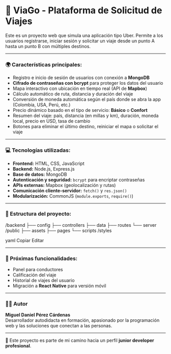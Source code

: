 # 🚗 ViaGo - Plataforma de Solicitud de Viajes

Este es un proyecto web que simula una aplicación tipo Uber. Permite a los usuarios registrarse, iniciar sesión y solicitar un viaje desde un punto A hasta un punto B con múltiples destinos.

---

### 🌍 Características principales:

- Registro e inicio de sesión de usuarios con conexión a **MongoDB**
- **Cifrado de contraseñas con bcrypt** para proteger los datos del usuario
- Mapa interactivo con ubicación en tiempo real (API de **Mapbox**)
- Cálculo automático de ruta, distancia y duración del viaje
- Conversión de moneda automática según el país donde se abra la app (Colombia, USA, Perú, etc.)
- Precio dinámico basado en el tipo de servicio: **Básico** o **Confort**
- Resumen del viaje: país, distancia (en millas y km), duración, moneda local, precio en USD, tasa de cambio
- Botones para eliminar el último destino, reiniciar el mapa o solicitar el viaje

---

### 💻 Tecnologías utilizadas:

- **Frontend:** HTML, CSS, JavaScript
- **Backend:** Node.js, Express.js
- **Base de datos:** MongoDB
- **Autenticación y seguridad:** `bcrypt` para encriptar contraseñas
- **APIs externas:** Mapbox (geolocalización y rutas)
- **Comunicación cliente-servidor:** `fetch()` y `res.json()`
- **Modularización:** CommonJS (`module.exports`, `require()`)

---

### 📂 Estructura del proyecto:

/backend
├── config
├── controllers
├── data
├── routes
└── server
/public
├── assets
├── pages
└── scripts
/styles

yaml
Copiar
Editar

---

### 🚀 Próximas funcionalidades:

- Panel para conductores
- Calificación del viaje
- Historial de viajes del usuario
- Migración a **React Native** para versión móvil

---

### 👨‍💻 Autor

**Miguel Daniel Pérez Cárdenas**  
Desarrollador autodidacta en formación, apasionado por la programación web y las soluciones que conectan a las personas.

---

📌 Este proyecto es parte de mi camino hacia un perfil **junior developer profesional**.